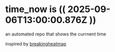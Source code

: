 # time_now is (( 2025-09-06T13:00:00.876Z ))

an automated repo that shows the currnent time

inspired by [breakingheatmap](https://github.com/breakingheatmap/breakingheatmap)